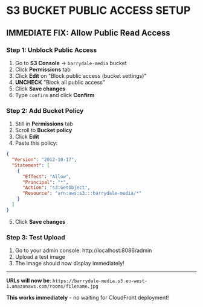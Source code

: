 # S3 BUCKET PUBLIC ACCESS SETUP

## IMMEDIATE FIX: Allow Public Read Access

### Step 1: Unblock Public Access
1. Go to **S3 Console** → `barrydale-media` bucket
2. Click **Permissions** tab
3. Click **Edit** on "Block public access (bucket settings)"
4. **UNCHECK** "Block all public access"
5. Click **Save changes**
6. Type `confirm` and click **Confirm**

### Step 2: Add Bucket Policy
1. Still in **Permissions** tab
2. Scroll to **Bucket policy**
3. Click **Edit**
4. Paste this policy:

```json
{
  "Version": "2012-10-17",
  "Statement": [
    {
      "Effect": "Allow",
      "Principal": "*",
      "Action": "s3:GetObject",
      "Resource": "arn:aws:s3:::barrydale-media/*"
    }
  ]
}
```

5. Click **Save changes**

### Step 3: Test Upload
1. Go to your admin console: http://localhost:8086/admin
2. Upload a test image
3. The image should now display immediately!

---

**URLs will now be**: `https://barrydale-media.s3.eu-west-1.amazonaws.com/rooms/filename.jpg`

**This works immediately** - no waiting for CloudFront deployment!
